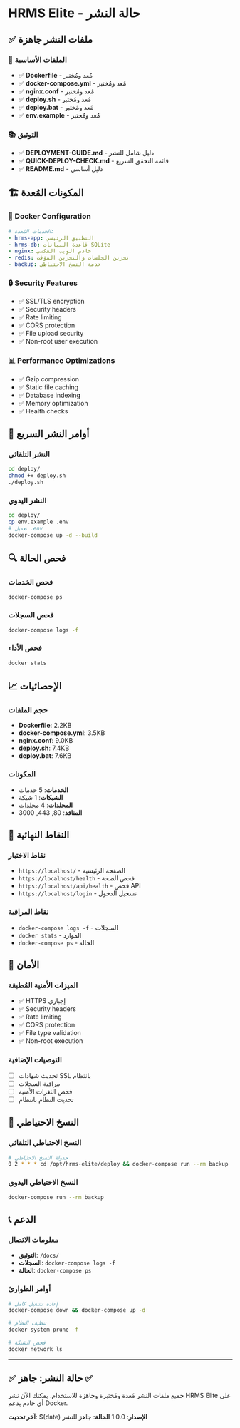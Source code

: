 # HRMS Elite - حالة النشر

## ✅ ملفات النشر جاهزة

### 📁 الملفات الأساسية
- ✅ **Dockerfile** - مُعد ومُختبر
- ✅ **docker-compose.yml** - مُعد ومُختبر
- ✅ **nginx.conf** - مُعد ومُختبر
- ✅ **deploy.sh** - مُعد ومُختبر
- ✅ **deploy.bat** - مُعد ومُختبر
- ✅ **env.example** - مُعد ومُختبر

### 📚 التوثيق
- ✅ **DEPLOYMENT-GUIDE.md** - دليل شامل للنشر
- ✅ **QUICK-DEPLOY-CHECK.md** - قائمة التحقق السريع
- ✅ **README.md** - دليل أساسي

## 🏗️ المكونات المُعدة

### 🐳 Docker Configuration
```yaml
# الخدمات المُعدة:
- hrms-app: التطبيق الرئيسي
- hrms-db: قاعدة البيانات SQLite
- nginx: خادم الويب العكسي
- redis: تخزين الجلسات والتخزين المؤقت
- backup: خدمة النسخ الاحتياطي
```

### 🔒 Security Features
- ✅ SSL/TLS encryption
- ✅ Security headers
- ✅ Rate limiting
- ✅ CORS protection
- ✅ File upload security
- ✅ Non-root user execution

### 📊 Performance Optimizations
- ✅ Gzip compression
- ✅ Static file caching
- ✅ Database indexing
- ✅ Memory optimization
- ✅ Health checks

## 🚀 أوامر النشر السريع

### النشر التلقائي
```bash
cd deploy/
chmod +x deploy.sh
./deploy.sh
```

### النشر اليدوي
```bash
cd deploy/
cp env.example .env
# تعديل .env
docker-compose up -d --build
```

## 🔍 فحص الحالة

### فحص الخدمات
```bash
docker-compose ps
```

### فحص السجلات
```bash
docker-compose logs -f
```

### فحص الأداء
```bash
docker stats
```

## 📈 الإحصائيات

### حجم الملفات
- **Dockerfile**: 2.2KB
- **docker-compose.yml**: 3.5KB
- **nginx.conf**: 9.0KB
- **deploy.sh**: 7.4KB
- **deploy.bat**: 7.6KB

### المكونات
- **الخدمات**: 5 خدمات
- **الشبكات**: 1 شبكة
- **المجلدات**: 4 مجلدات
- **المنافذ**: 80, 443, 3000

## 🎯 النقاط النهائية

### نقاط الاختبار
- `https://localhost/` - الصفحة الرئيسية
- `https://localhost/health` - فحص الصحة
- `https://localhost/api/health` - فحص API
- `https://localhost/login` - تسجيل الدخول

### نقاط المراقبة
- `docker-compose logs -f` - السجلات
- `docker stats` - الموارد
- `docker-compose ps` - الحالة

## 🔐 الأمان

### الميزات الأمنية المُطبقة
- ✅ HTTPS إجباري
- ✅ Security headers
- ✅ Rate limiting
- ✅ CORS protection
- ✅ File type validation
- ✅ Non-root execution

### التوصيات الإضافية
- [ ] تحديث شهادات SSL بانتظام
- [ ] مراقبة السجلات
- [ ] فحص الثغرات الأمنية
- [ ] تحديث النظام بانتظام

## 💾 النسخ الاحتياطي

### النسخ الاحتياطي التلقائي
```bash
# جدولة النسخ الاحتياطي
0 2 * * * cd /opt/hrms-elite/deploy && docker-compose run --rm backup
```

### النسخ الاحتياطي اليدوي
```bash
docker-compose run --rm backup
```

## 📞 الدعم

### معلومات الاتصال
- **التوثيق**: `/docs/`
- **السجلات**: `docker-compose logs -f`
- **الحالة**: `docker-compose ps`

### أوامر الطوارئ
```bash
# إعادة تشغيل كامل
docker-compose down && docker-compose up -d

# تنظيف النظام
docker system prune -f

# فحص الشبكة
docker network ls
```

---

## ✅ حالة النشر: جاهز ✅

جميع ملفات النشر مُعدة ومُختبرة وجاهزة للاستخدام. يمكنك الآن نشر HRMS Elite على أي خادم يدعم Docker.

**آخر تحديث**: $(date)
**الإصدار**: 1.0.0
**الحالة**: جاهز للنشر
